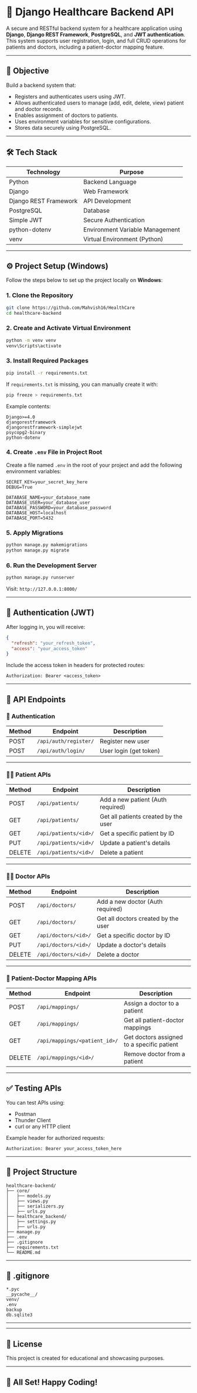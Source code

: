 # 🏥 Django Healthcare Backend API

A secure and RESTful backend system for a healthcare application using **Django**, **Django REST Framework**, **PostgreSQL**, and **JWT authentication**. This system supports user registration, login, and full CRUD operations for patients and doctors, including a patient-doctor mapping feature.

---

## 🎯 Objective

Build a backend system that:

- Registers and authenticates users using JWT.
- Allows authenticated users to manage (add, edit, delete, view) patient and doctor records.
- Enables assignment of doctors to patients.
- Uses environment variables for sensitive configurations.
- Stores data securely using PostgreSQL.

---

## 🛠️ Tech Stack

| Technology         | Purpose                        |
|--------------------|--------------------------------|
| Python             | Backend Language               |
| Django             | Web Framework                  |
| Django REST Framework | API Development             |
| PostgreSQL         | Database                       |
| Simple JWT         | Secure Authentication          |
| python-dotenv      | Environment Variable Management|
| venv               | Virtual Environment (Python)   |

---

## ⚙️ Project Setup (Windows)

Follow the steps below to set up the project locally on **Windows**:

### 1. Clone the Repository

```bash
git clone https://github.com/Mahvish16/HealthCare
cd healthcare-backend
```

### 2. Create and Activate Virtual Environment

```bash
python -m venv venv
venv\Scripts\activate
```

### 3. Install Required Packages

```bash
pip install -r requirements.txt
```

If `requirements.txt` is missing, you can manually create it with:

```bash
pip freeze > requirements.txt
```

Example contents:

```
Django>=4.0
djangorestframework
djangorestframework-simplejwt
psycopg2-binary
python-dotenv
```

### 4. Create `.env` File in Project Root

Create a file named `.env` in the root of your project and add the following environment variables:

```env
SECRET_KEY=your_secret_key_here
DEBUG=True

DATABASE_NAME=your_database_name
DATABASE_USER=your_database_user
DATABASE_PASSWORD=your_database_password
DATABASE_HOST=localhost
DATABASE_PORT=5432
```

### 5. Apply Migrations

```bash
python manage.py makemigrations
python manage.py migrate
```

### 6. Run the Development Server

```bash
python manage.py runserver
```

Visit: `http://127.0.0.1:8000/`

---

## 🔐 Authentication (JWT)

After logging in, you will receive:

```json
{
  "refresh": "your_refresh_token",
  "access": "your_access_token"
}
```

Include the access token in headers for protected routes:

```
Authorization: Bearer <access_token>
```

---

## 🔗 API Endpoints

### 🔑 Authentication

| Method | Endpoint                | Description            |
|--------|-------------------------|------------------------|
| POST   | `/api/auth/register/`   | Register new user      |
| POST   | `/api/auth/login/`      | User login (get token) |

---

### 🧑‍⚕️ Patient APIs

| Method | Endpoint                   | Description                            |
|--------|----------------------------|----------------------------------------|
| POST   | `/api/patients/`           | Add a new patient (Auth required)      |
| GET    | `/api/patients/`           | Get all patients created by the user   |
| GET    | `/api/patients/<id>/`      | Get a specific patient by ID           |
| PUT    | `/api/patients/<id>/`      | Update a patient's details             |
| DELETE | `/api/patients/<id>/`      | Delete a patient                       |

---

### 👨‍⚕️ Doctor APIs

| Method | Endpoint                   | Description                            |
|--------|----------------------------|----------------------------------------|
| POST   | `/api/doctors/`            | Add a new doctor (Auth required)       |
| GET    | `/api/doctors/`            | Get all doctors created by the user    |
| GET    | `/api/doctors/<id>/`       | Get a specific doctor by ID            |
| PUT    | `/api/doctors/<id>/`       | Update a doctor's details              |
| DELETE | `/api/doctors/<id>/`       | Delete a doctor                        |

---

### 🔁 Patient-Doctor Mapping APIs

| Method | Endpoint                             | Description                                  |
|--------|--------------------------------------|----------------------------------------------|
| POST   | `/api/mappings/`                     | Assign a doctor to a patient                 |
| GET    | `/api/mappings/`                     | Get all patient-doctor mappings              |
| GET    | `/api/mappings/<patient_id>/`        | Get doctors assigned to a specific patient   |
| DELETE | `/api/mappings/<id>/`                | Remove doctor from a patient                 |

---

## ✅ Testing APIs

You can test APIs using:

- Postman
- Thunder Client
- curl or any HTTP client

Example header for authorized requests:

```
Authorization: Bearer your_access_token_here
```

---

## 📁 Project Structure

```
healthcare-backend/
├── core/
│   ├── models.py
│   ├── views.py
│   ├── serializers.py
│   ├── urls.py
├── healthcare_backend/
│   ├── settings.py
│   ├── urls.py
├── manage.py
├── .env
├── .gitignore
├── requirements.txt
└── README.md
```

---

## 📄 .gitignore

```
*.pyc
__pycache__/
venv/
.env
backup
db.sqlite3
```

---


---

## 📜 License

This project is created for educational and showcasing purposes.

---

## 🚀 All Set! Happy Coding!
